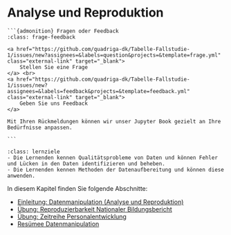# Analyse und Reproduktion

````{margin}
```{admonition} Fragen oder Feedback 
:class: frage-feedback

<a href="https://github.com/quadriga-dk/Tabelle-Fallstudie-1/issues/new?assignees=&labels=question&projects=&template=frage.yml" class="external-link" target="_blank">
    Stellen Sie eine Frage
</a> <br>
<a href="https://github.com/quadriga-dk/Tabelle-Fallstudie-1/issues/new?assignees=&labels=feedback&projects=&template=feedback.yml" class="external-link" target="_blank">
    Geben Sie uns Feedback
</a>

Mit Ihren Rückmeldungen können wir unser Jupyter Book gezielt an Ihre Bedürfnisse anpassen.

```
````

```{admonition} Verifizierung und Aufbereitung
:class: lernziele 
- Die Lernenden kennen Qualitätsprobleme von Daten und können Fehler und Lücken in den Daten identifizieren und beheben.
- Die Lernenden kennen Methoden der Datenaufbereitung und können diese anwenden.
```  

In diesem Kapitel finden Sie folgende Abschnitte: 

- [Einleitung: Datenmanipulation (Analyse und Reproduktion)](Markdown/23_Einleitung_DatenmanipulationII.md)
- [Übung: Reproduzierbarkeit Nationaler Bildungsbericht](Markdown/22_Übung_Reproduzierbarkeit.md)
- [Übung: Zeitreihe Personalentwicklung](Markdown/23_Übung_Zeitreihe.md)
- [Resümee Datenmanipulation](Markdown/27_Reflexion_DatenmanipulationII.md)
